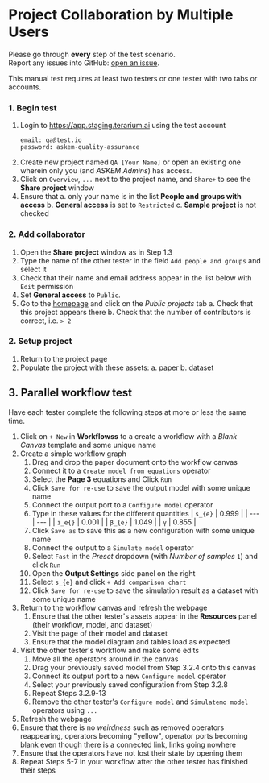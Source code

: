 # Project Collaboration by Multiple Users

Please go through __every__ step of the test scenario.\
Report any issues into GitHub: [open an issue](https://github.com/DARPA-ASKEM/terarium/issues/new?assignees=&labels=bug%2C+Q%26A&template=qa-issue.md&title=%5BBUG%5D%3A+).

This manual test requires at least two testers or one tester with two tabs or accounts.

### 1. Begin test

1. Login to https://app.staging.terarium.ai using the test account
    ```
    email: qa@test.io
    password: askem-quality-assurance
    ```
2. Create new project named `QA [Your Name]` or open an existing one wherein only you (and _ASKEM Admins_) has access.
3. Click on `Overview`, `...` next to the project name, and `Share+` to see the **Share project** window
4. Ensure that 
    a. only your name is in the list **People and groups with access**
    b. **General access** is set to `Restricted`
    c. **Sample project** is not checked

### 2. Add collaborator

1. Open the **Share project** window as in Step 1.3
2. Type the name of the other tester in the field `Add people and groups` and select it
3. Check that their name and email address appear in the list below with `Edit` permission
4. Set **General access** to `Public`.
5. Go to the [homepage](https://app.staging.terarium.ai) and click on the _Public projects_ tab
    a. Check that this project appears there
    b. Check that the number of contributors is correct, i.e. `> 2`

### 2. Setup project

1. Return to the project page
2. Populate the project with these assets:
    a. [paper](https://onlinelibrary.wiley.com/doi/epdf/10.1155/2024/7589509)
    b. [dataset](https://drive.google.com/file/d/19L-QTh_mUACxhGSFfXt1qv3jM5w_jizK/view?usp=drive_link)

## 3. Parallel workflow test

Have each tester complete the following steps at more or less the same time.

1. Click on `+ New` in **Workflowss** to a create a workflow with a _Blank Canvas_ template and some unique name
2. Create a simple workflow graph
    1. Drag and drop the paper document onto the workflow canvas
    2. Connect it to a `Create model from equations` operator
    3. Select the **Page 3** equations and Click `Run`
    4. Click `Save for re-use` to save the output model with some unique name
    5. Connect the output port to a `Configure model` operator
    6. Type in these values for the different quantities
        | `s_{e}` | 0.999 |
        | --- | --- |
        | `i_e{}` | 0.001 |
        | `β_{e}` | 1.049 |
        | `γ` | 0.855 |
    8. Click `Save as` to save this as a new configuration with some unique name
    9. Connect the output to a `Simulate model` operator
    10. Select `Fast` in the _Preset_ dropdown (with _Number of samples_ `1`) and click `Run`
    11. Open the **Output Settings** side panel on the right
    12. Select `s_{e}` and click `+ Add comparison chart`
    13. Click `Save for re-use` to save the simulation result as a dataset with some unique name
3. Return to the workflow canvas and refresh the webpage
    1. Ensure that the other tester's assets appear in the **Resources** panel (their workflow, model, and dataset)
    2. Visit the page of their model and dataset
    3. Ensure that the model diagram and tables load as expected
4. Visit the other tester's workflow and make some edits
    1. Move all the operators around in the canvas
    2. Drag your previously saved model from Step 3.2.4 onto this canvas
    3. Connect its output port to a new `Configure model` operator
    4. Select your previously saved configuration from Step 3.2.8
    5. Repeat Steps 3.2.9-13
    6. Remove the other tester's `Configure model` and `Simulatemo model` operators using `...`
5. Refresh the webpage
6. Ensure that there is no _weirdness_ such as removed operators reappearing, operators becoming "yellow", operator ports becoming blank even though there is a connected link, links going nowhere
7. Ensure that the operators have not lost their state by opening them
8. Repeat Steps 5-7 in your workflow after the other tester has finished their steps

